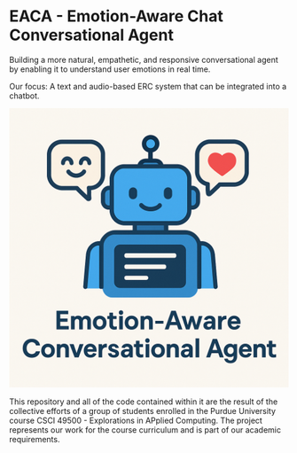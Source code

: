 # EACA - Emotion-Aware Chat Conversational Agent

Building a more natural, empathetic, and responsive conversational agent by enabling it to understand user emotions in real time.

Our focus: A text and audio-based ERC system that can be integrated into a chatbot.

![logo](logo.png)

This repository and all of the code contained within it are the result of the collective efforts of a group of students enrolled in the Purdue University course CSCI 49500 - Explorations in APplied Computing. The project represents our work for the course curriculum and is part of our academic requirements.